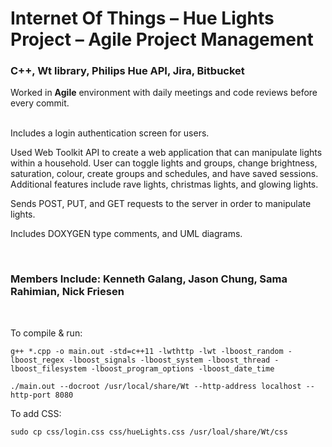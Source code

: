 <h1>Internet Of Things – Hue Lights Project – Agile Project Management</h1>

### C++, Wt library, Philips Hue API, Jira, Bitbucket

Worked in <b>Agile</b> environment with daily meetings and code reviews before every commit.

<br>
Includes a login authentication screen for users.

Used Web Toolkit API to create a web application that can manipulate lights within a household.
User can toggle lights and groups, change brightness, saturation, colour, create groups and schedules, and have saved sessions.
Additional features include rave lights, christmas lights, and glowing lights.

Sends POST, PUT, and GET requests to the server in order to manipulate lights.

Includes DOXYGEN type comments, and UML diagrams.

<br>
<h3>Members Include: Kenneth Galang, Jason Chung, Sama Rahimian, Nick Friesen</h3>
<br>


To compile & run:
```
g++ *.cpp -o main.out -std=c++11 -lwthttp -lwt -lboost_random -lboost_regex -lboost_signals -lboost_system -lboost_thread -lboost_filesystem -lboost_program_options -lboost_date_time

./main.out --docroot /usr/local/share/Wt --http-address localhost --http-port 8080
```

To add CSS:
```
sudo cp css/login.css css/hueLights.css /usr/loal/share/Wt/css
```
